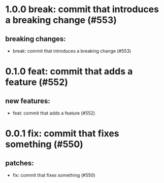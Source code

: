 # 1.0.0 break: commit that introduces a breaking change (#553)

## breaking changes:
* break: commit that introduces a breaking change (#553)

# 0.1.0 feat: commit that adds a feature (#552)

## new features:
* feat: commit that adds a feature (#552)

# 0.0.1 fix: commit that fixes something (#550)

## patches:
* fix: commit that fixes something (#550)

